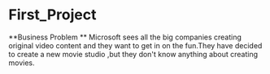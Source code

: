 # First_Project

**Business Problem
**
Microsoft sees all the big companies creating original video content and they want to get in on the fun.They have decided to create a new movie studio ,but they don't know anything about creating movies.
